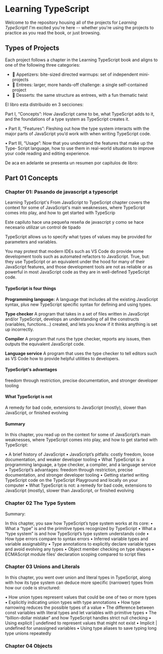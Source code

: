 <!-- prettier-ignore-start -->
<!-- markdownlint-disable -->

<!-- markdownlint-restore -->
<!-- prettier-ignore-end -->
# Learning TypeScript

Welcome to the repository housing all of the projects for _Learning TypeScript_!
I'm excited you're here -- whether you're using the projects to practice as you read the book, or just browsing.

## Types of Projects

Each project follows a chapter in the Learning TypeScript book and aligns to one of the following three categories:

- 🥗 Appetizers: bite-sized directed warmups: set of independent mini-projects
- 🍲 Entrees: larger, more hands-off challenge: a single self-contained project
- 🍰 Desserts: the same structure as entrees, with a fun thematic twist

El libro esta distribuido en 3 secciones:

Part I, “Concepts”: How JavaScript came to be, what TypeScript adds to it, and
the foundations of a type system as TypeScript creates it.

• Part II, “Features”: Fleshing out how the type system interacts with the major
parts of JavaScript you’d work with when writing TypeScript code.

• Part III, “Usage”: Now that you understand the features that make up the Type‐
Script language, how to use them in real-world situations to improve your code
reading and editing experience.

De aca en adelante se presenta un resumen por capitulos de libro:

## Part 01 Concepts

### Chapter 01: Pasando de javascript a typescript

Learning TypeScript's From JavaScript to TypeScript chapter covers the context for some of JavaScript's main weaknesses, where TypeScript comes into play, and how to get started with TypeScrip

Este capiluto hace una pequeña reseña de javascript y como se hace necesario utilizar un control de tipado

TypeScript allows us to specify what types of values may be provided for parameters and variables.

You may protest that modern IDEs such as VS Code do provide some development tools such as automated refactors to JavaScript. True, but: they use TypeScript or an equivalent under the hood for many of their JavaScript features, and those development tools are not as reliable or as powerful in most JavaScript code as they are in well-defined TypeScript code.

#### TypeScript is four things

**Programming language:**
A language that includes all the existing JavaScript syntax, plus new TypeScript specific syntax for defining and using types.

**Type checker**
A program that takes in a set of files written in JavaScript and/or TypeScript,
develops an understanding of all the constructs (variables, functions…) created,
and lets you know if it thinks anything is set up incorrectly.

**Compiler**
A program that runs the type checker, reports any issues, then outputs the
equivalent JavaScript code.

**Language service**
A program that uses the type checker to tell editors such as VS Code how to
provide helpful utilities to developers.

#### TypeScript's advantages

freedom through restriction, precise documentation, and stronger developer tooling

#### What TypeScript is not

A remedy for bad code, extensions to JavaScript (mostly), slower than JavaScript, or finished evolving

#### Summary

In this chapter, you read up on the context for some of JavaScript’s main weaknesses,
where TypeScript comes into play, and how to get started with TypeScript:

• A brief history of JavaScript
• JavaScript’s pitfalls: costly freedom, loose documentation, and weaker developer
tooling
• What TypeScript is: a programming language, a type checker, a compiler, and a
language service
• TypeScript’s advantages: freedom through restriction, precise documentation,
and stronger developer tooling
• Getting started writing TypeScript code on the TypeScript Playground and locally
on your computer
• What TypeScript is not: a remedy for bad code, extensions to JavaScript (mostly),
slower than JavaScript, or finished evolving

### Chapter 02 The Type System

Summary:

In this chapter, you saw how TypeScript’s type system works at its core:
• What a “type” is and the primitive types recognized by TypeScript
• What a “type system” is and how TypeScript’s type system understands code
• How type errors compare to syntax errors
• Inferred variable types and variable assignability
• Type annotations to explicitly declare variable types and avoid evolving any types
• Object member checking on type shapes
• ECMAScript module files’ declaration scoping compared to script files

### Chapter 03 Unions and Literals

In this chapter, you went over union and literal types in TypeScript, along with how
its type system can deduce more specific (narrower) types from how our code is
structured:

• How union types represent values that could be one of two or more types
• Explicitly indicating union types with type annotations
• How type narrowing reduces the possible types of a value
• The difference between const variables with literal types and let variables with
primitive types
• The “billion-dollar mistake” and how TypeScript handles strict null checking
• Using explicit | undefined to represent values that might not exist
• Implicit | undefined for unassigned variables
• Using type aliases to save typing long type unions repeatedly

### Chapter 04 Objects
